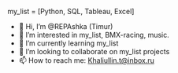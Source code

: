 my_list = [Python, SQL, Tableau, Excel]
- 👋 Hi, I’m @REPAshka (Timur)
- 👀 I’m interested in my_list, BMX-racing, music.
- 🌱 I’m currently learning my_list
- 💞️ I’m looking to collaborate on my_list projects
- 📫 How to reach me: Khaliullin.t@inbox.ru

<!---
REPAshka/REPAshka is a ✨ special ✨ repository because its `README.md` (this file) appears on your GitHub profile.
You can click the Preview link to take a look at your changes.
--->
